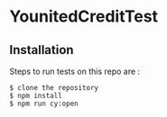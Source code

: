 # YounitedCreditTest
## Installation
Steps to run tests on this repo are :

```
$ clone the repository
$ npm install
$ npm run cy:open
```